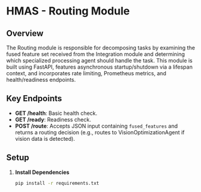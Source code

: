 # HMAS - Routing Module

## Overview
The Routing module is responsible for decomposing tasks by examining the fused feature set received from the Integration module and determining which specialized processing agent should handle the task. This module is built using FastAPI, features asynchronous startup/shutdown via a lifespan context, and incorporates rate limiting, Prometheus metrics, and health/readiness endpoints.

## Key Endpoints
- **GET /health**: Basic health check.
- **GET /ready**: Readiness check.
- **POST /route**: Accepts JSON input containing `fused_features` and returns a routing decision (e.g., routes to VisionOptimizationAgent if vision data is detected).

## Setup
1. **Install Dependencies**
   ```bash
   pip install -r requirements.txt
